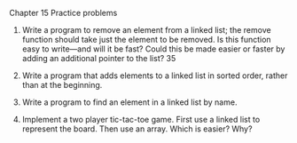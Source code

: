 Chapter 15 Practice problems

1. Write a program to remove an element from a linked list; the remove function should take just the element to be removed. Is this function easy to write—and will it be fast? Could this be made easier or faster by adding an additional pointer to the list? 35

2. Write a program that adds elements to a linked list in sorted order, rather than at the beginning.

3. Write a program to find an element in a linked list by name.

4. Implement a two player tic-tac-toe game. First use a linked list to represent the board. Then use an array. Which is easier? Why?